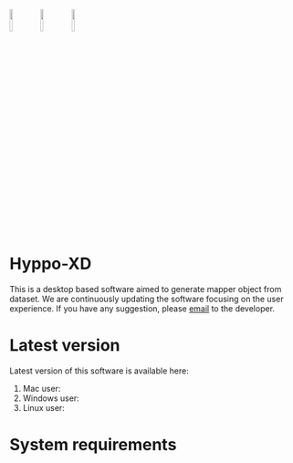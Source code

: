 [<img src="https://github.com/xperthut/Hyppo-XD/blob/master/logo/logoM.png" width="10%" style="margin:0" />](https://github.com/xperthut/Hyppo-XD/releases)
[<img src="https://github.com/xperthut/Hyppo-XD/blob/master/logo/logoW.png" width="10%" style="margin:0" />](https://github.com/xperthut/Hyppo-XD/releases)
[<img src="https://github.com/xperthut/Hyppo-XD/blob/master/logo/logoL.png" width="10%" style="margin:0" />](https://github.com/xperthut/Hyppo-XD/releases)

# Hyppo-XD 
This is a desktop based software aimed to generate mapper object from dataset. We are continuously updating the software focusing on the user experience. If you have any suggestion, please [email](mailto:mhmethun@gmail.com) to the developer.

# Latest version
Latest version of this software is available here:
1. Mac user: 
2. Windows user:
3. Linux user:

# System requirements
